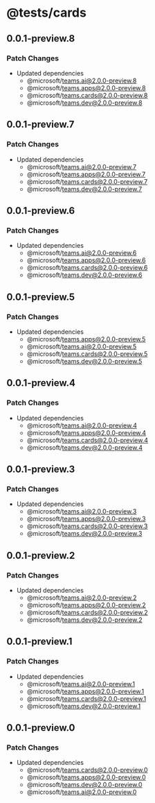 # @tests/cards

## 0.0.1-preview.8

### Patch Changes

- Updated dependencies
  - @microsoft/teams.ai@2.0.0-preview.8
  - @microsoft/teams.apps@2.0.0-preview.8
  - @microsoft/teams.cards@2.0.0-preview.8
  - @microsoft/teams.dev@2.0.0-preview.8

## 0.0.1-preview.7

### Patch Changes

- Updated dependencies
  - @microsoft/teams.ai@2.0.0-preview.7
  - @microsoft/teams.apps@2.0.0-preview.7
  - @microsoft/teams.cards@2.0.0-preview.7
  - @microsoft/teams.dev@2.0.0-preview.7

## 0.0.1-preview.6

### Patch Changes

- Updated dependencies
  - @microsoft/teams.ai@2.0.0-preview.6
  - @microsoft/teams.apps@2.0.0-preview.6
  - @microsoft/teams.cards@2.0.0-preview.6
  - @microsoft/teams.dev@2.0.0-preview.6

## 0.0.1-preview.5

### Patch Changes

- Updated dependencies
  - @microsoft/teams.apps@2.0.0-preview.5
  - @microsoft/teams.ai@2.0.0-preview.5
  - @microsoft/teams.cards@2.0.0-preview.5
  - @microsoft/teams.dev@2.0.0-preview.5

## 0.0.1-preview.4

### Patch Changes

- Updated dependencies
  - @microsoft/teams.ai@2.0.0-preview.4
  - @microsoft/teams.apps@2.0.0-preview.4
  - @microsoft/teams.cards@2.0.0-preview.4
  - @microsoft/teams.dev@2.0.0-preview.4

## 0.0.1-preview.3

### Patch Changes

- Updated dependencies
  - @microsoft/teams.ai@2.0.0-preview.3
  - @microsoft/teams.apps@2.0.0-preview.3
  - @microsoft/teams.cards@2.0.0-preview.3
  - @microsoft/teams.dev@2.0.0-preview.3

## 0.0.1-preview.2

### Patch Changes

- Updated dependencies
  - @microsoft/teams.ai@2.0.0-preview.2
  - @microsoft/teams.apps@2.0.0-preview.2
  - @microsoft/teams.cards@2.0.0-preview.2
  - @microsoft/teams.dev@2.0.0-preview.2

## 0.0.1-preview.1

### Patch Changes

- Updated dependencies
  - @microsoft/teams.ai@2.0.0-preview.1
  - @microsoft/teams.apps@2.0.0-preview.1
  - @microsoft/teams.cards@2.0.0-preview.1
  - @microsoft/teams.dev@2.0.0-preview.1

## 0.0.1-preview.0

### Patch Changes

- Updated dependencies
  - @microsoft/teams.cards@2.0.0-preview.0
  - @microsoft/teams.apps@2.0.0-preview.0
  - @microsoft/teams.dev@2.0.0-preview.0
  - @microsoft/teams.ai@2.0.0-preview.0
